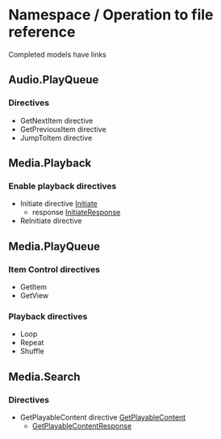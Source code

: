 # Namespace / Operation to file reference

Completed models have links

## Audio.PlayQueue

### Directives

* GetNextItem directive
* GetPreviousItem directive
* JumpToItem directive

## Media.Playback

### Enable playback directives

* Initiate directive [Initiate](playback.go)
    * response [InitiateResponse](playback.go)
* ReInitiate directive

## Media.PlayQueue

### Item Control directives

* GetItem 
* GetView 

### Playback directives

* Loop 
* Repeat 
* Shuffle 

## Media.Search

### Directives

* GetPlayableContent directive [GetPlayableContent](search.go)
  * [GetPlayableContentResponse](search.go)
